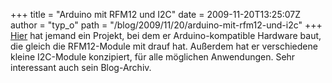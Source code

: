 +++
title = "Arduino mit RFM12 und I2C"
date = 2009-11-20T13:25:07Z
author = "typ_o"
path = "/blog/2009/11/20/arduino-mit-rfm12-und-i2c"
+++
[Hier](http://news.jeelabs.org/projects/) hat jemand ein Projekt, bei
dem er Arduino-kompatible Hardware baut, die gleich die RFM12-Module mit
drauf hat. Außerdem hat er verschiedene kleine I2C-Module konzipiert,
für alle möglichen Anwendungen. Sehr interessant auch sein Blog-Archiv.
